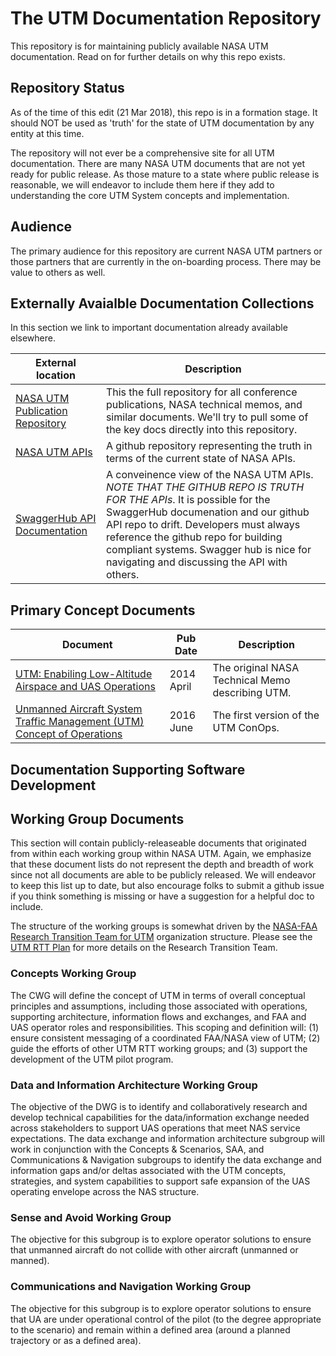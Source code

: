# The UTM Documentation Repository

This repository is for maintaining publicly available NASA UTM documentation.  Read on for further details on why this repo exists.

## Repository Status
As of the time of this edit (21 Mar 2018), this repo is in a formation stage.  It should NOT be used as 'truth' for the state of UTM documentation by any entity at this time.

The repository will not ever be a comprehensive site for all UTM documentation.  There are many NASA UTM documents that are not yet ready for public release.  As those mature to a state where public release is reasonable, we will endeavor to include them here if they add to understanding the core UTM System concepts and implementation.

## Audience
The primary audience for this repository are current NASA UTM partners or those partners that are currently in the on-boarding process.  There may be value to others as well.

## Externally Avaialble Documentation Collections
In this section we link to important documentation already available elsewhere.

| External location        | Description |
| ------------------------ | ------------- |
| [NASA UTM Publication Repository](https://utm.arc.nasa.gov/documents.shtml) | This the full repository for all conference publications, NASA technical memos, and similar documents. We'll try to pull some of the key docs directly into this repository. |
| [NASA UTM APIs](https://github.com/nasa/utm-apis) | A github repository representing the truth in terms of the current state of NASA APIs. |
| [SwaggerHub API Documentation](https://app.swaggerhub.com/search?owner=utm)  | A conveinence view of the NASA UTM APIs. *NOTE THAT THE GITHUB REPO IS TRUTH FOR THE APIs*. It is possible for the SwaggerHub documenation and our github API repo to drift. Developers must always reference the github repo for building compliant systems. Swagger hub is nice for navigating and discussing the API with others. | 

## Primary Concept Documents
| Document        | Pub Date | Description |
| ------------------------ | --- | ------------- |
| [UTM: Enabiling Low-Altitude Airspace and UAS Operations](UTM-Original-TM-20140013436.pdf) | 2014 April | The original NASA Technical Memo describing UTM. |
| [Unmanned Aircraft System Traffic Management (UTM) Concept of Operations](Aviation2016_UTMConOps_AsPublished_v2.pdf) | 2016 June | The first version of the UTM ConOps. |

## Documentation Supporting Software Development

## Working Group Documents
This section will contain publicly-releaseable documents that originated from within each working group within NASA UTM.  Again, we emphasize that these document lists do not represent the depth and breadth of work since not all documents are able to be publicly released.  We will endeavor to keep this list up to date, but also encourage folks to submit a github issue if you think something is missing or have a suggestion for a helpful doc to include.

The structure of the working groups is somewhat driven by the [NASA-FAA Research Transition Team for UTM](https://www.faa.gov/uas/research/utm/) organization structure.  Please see the [UTM RTT Plan](FAA_NASA_UAS_Traffic_Management_Research_Plan.pdf) for more details on the Research Transition Team.

### Concepts Working Group
The CWG will define the concept of UTM in terms of overall conceptual principles and
assumptions, including those associated with operations, supporting architecture,
information flows and exchanges, and FAA and UAS operator roles and responsibilities.
This scoping and definition will: (1) ensure consistent messaging of a coordinated
FAA/NASA view of UTM; (2) guide the efforts of other UTM RTT working groups; and
(3) support the development of the UTM pilot program.

### Data and Information Architecture Working Group
The objective of the DWG is to identify and collaboratively research and develop
technical capabilities for the data/information exchange needed across stakeholders to
support UAS operations that meet NAS service expectations. The data exchange and
information architecture subgroup will work in conjunction with the Concepts &
Scenarios, SAA, and Communications & Navigation subgroups to identify the data
exchange and information gaps and/or deltas associated with the UTM concepts,
strategies, and system capabilities to support safe expansion of the UAS operating
envelope across the NAS structure.

### Sense and Avoid Working Group
The objective for this subgroup is to explore operator solutions to ensure that unmanned
aircraft do not collide with other aircraft (unmanned or manned).

### Communications and Navigation Working Group
The objective for this subgroup is to explore operator solutions to ensure that UA are
under operational control of the pilot (to the degree appropriate to the scenario) and
remain within a defined area (around a planned trajectory or as a defined area).
